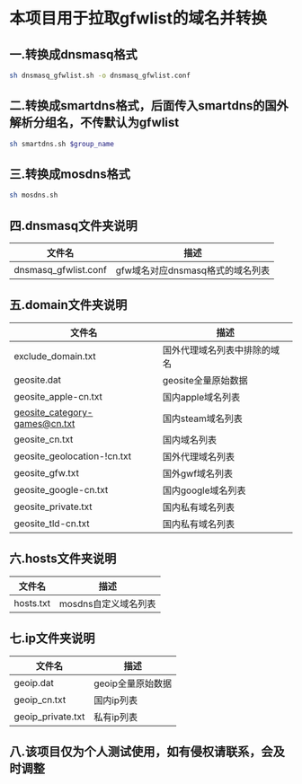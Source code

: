 # 本项目用于拉取gfwlist的域名并转换

## 一.转换成dnsmasq格式

```sh
sh dnsmasq_gfwlist.sh -o dnsmasq_gfwlist.conf
```

## 二.转换成smartdns格式，后面传入smartdns的国外解析分组名，不传默认为gfwlist

```sh
sh smartdns.sh $group_name
```

## 三.转换成mosdns格式

```sh
sh mosdns.sh
```

## 四.dnsmasq文件夹说明

| 文件名                  | 描述                    |
|----------------------|-----------------------|
| dnsmasq_gfwlist.conf | gfw域名对应dnsmasq格式的域名列表 |

## 五.domain文件夹说明

| 文件名                           | 描述             |
|-------------------------------|----------------|
| exclude_domain.txt            | 国外代理域名列表中排除的域名 |
| geosite.dat                   | geosite全量原始数据  |
| geosite_apple-cn.txt          | 国内apple域名列表    |
| geosite_category-games@cn.txt | 国内steam域名列表    |
| geosite_cn.txt                | 国内域名列表         |
| geosite_geolocation-!cn.txt   | 国外代理域名列表       |
| geosite_gfw.txt               | 国外gwf域名列表      |
| geosite_google-cn.txt         | 国内google域名列表   |
| geosite_private.txt           | 国内私有域名列表       |
| geosite_tld-cn.txt            | 国内私有域名列表       |

## 六.hosts文件夹说明

| 文件名       | 描述            |
|-----------|---------------|
| hosts.txt | mosdns自定义域名列表 |

## 七.ip文件夹说明

| 文件名               | 描述          |
|-------------------|-------------|
| geoip.dat         | geoip全量原始数据 |
| geoip_cn.txt      | 国内ip列表      |
| geoip_private.txt | 私有ip列表      |

## 八.该项目仅为个人测试使用，如有侵权请联系，会及时调整